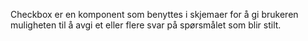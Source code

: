 Checkbox er en komponent som benyttes i skjemaer for å gi brukeren muligheten til å avgi et eller flere svar på spørsmålet som blir stilt.